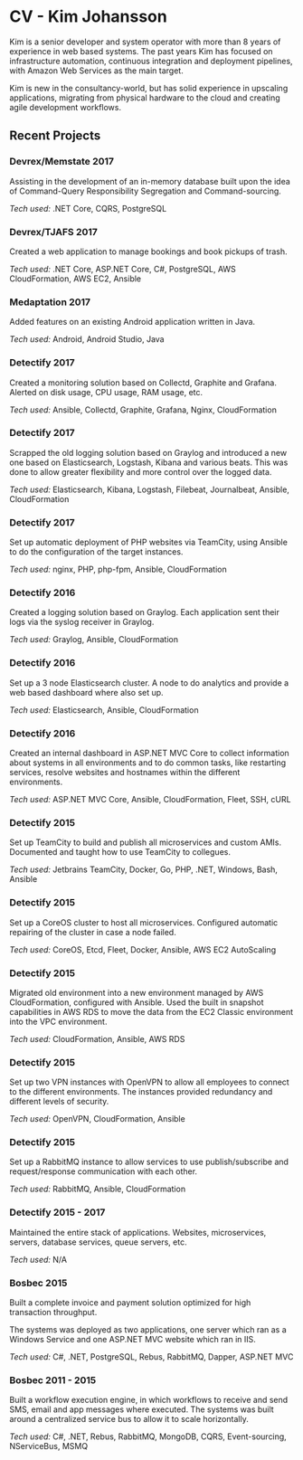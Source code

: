 # CV - Kim Johansson

Kim is a senior developer and system operator with more than 8 years of
experience in web based systems. The past years Kim has focused on
infrastructure automation, continuous integration and deployment
pipelines, with Amazon Web Services as the main target.

Kim is new in the consultancy-world, but has solid experience in
upscaling applications, migrating from physical hardware to the cloud and
creating agile development workflows.

## Recent Projects

### Devrex/Memstate 2017

Assisting in the development of an in-memory database built upon the idea
of Command-Query Responsibility Segregation and Command-sourcing.

*Tech used:* .NET Core, CQRS, PostgreSQL

### Devrex/TJAFS 2017

Created a web application to manage bookings and book pickups of trash.

*Tech used:* .NET Core, ASP.NET Core, C#, PostgreSQL, AWS CloudFormation, AWS EC2, Ansible

### Medaptation 2017

Added features on an existing Android application written in Java.

*Tech used:* Android, Android Studio, Java

### Detectify 2017

Created a monitoring solution based on Collectd, Graphite and Grafana. Alerted on
disk usage, CPU usage, RAM usage, etc.

*Tech used:* Ansible, Collectd, Graphite, Grafana, Nginx, CloudFormation

### Detectify 2017

Scrapped the old logging solution based on Graylog and introduced a new one based
on Elasticsearch, Logstash, Kibana and various beats. This was done to allow greater
flexibility and more control over the logged data.

*Tech used:* Elasticsearch, Kibana, Logstash, Filebeat, Journalbeat, Ansible, CloudFormation

### Detectify 2017

Set up automatic deployment of PHP websites via TeamCity, using Ansible to do the configuration
of the target instances.

*Tech used:* nginx, PHP, php-fpm, Ansible, CloudFormation

### Detectify 2016

Created a logging solution based on Graylog. Each application sent their logs via
the syslog receiver in Graylog.

*Tech used:* Graylog, Ansible, CloudFormation

### Detectify 2016

Set up a 3 node Elasticsearch cluster. A node to do analytics and provide a web based
dashboard where also set up.

*Tech used:* Elasticsearch, Ansible, CloudFormation

### Detectify 2016

Created an internal dashboard in ASP.NET MVC Core to collect information about systems
in all environments and to do common tasks, like restarting services, resolve websites
and hostnames within the different environments.

*Tech used:* ASP.NET MVC Core, Ansible, CloudFormation, Fleet, SSH, cURL

### Detectify 2015

Set up TeamCity to build and publish all microservices and custom AMIs. Documented and
taught how to use TeamCity to collegues.

*Tech used:* Jetbrains TeamCity, Docker, Go, PHP, .NET, Windows, Bash, Ansible

### Detectify 2015

Set up a CoreOS cluster to host all microservices. Configured automatic repairing of the cluster
in case a node failed.

*Tech used:* CoreOS, Etcd, Fleet, Docker, Ansible, AWS EC2 AutoScaling

### Detectify 2015

Migrated old environment into a new environment managed by AWS CloudFormation, configured with
Ansible. Used the built in snapshot capabilities in AWS RDS to move the data from the EC2 Classic
environment into the VPC environment.

*Tech used:* CloudFormation, Ansible, AWS RDS

### Detectify 2015

Set up two VPN instances with OpenVPN to allow all employees to connect to the different environments.
The instances provided redundancy and different levels of security.

*Tech used:* OpenVPN, CloudFormation, Ansible

### Detectify 2015

Set up a RabbitMQ instance to allow services to use publish/subscribe and request/response communication
with each other.

*Tech used:* RabbitMQ, Ansible, CloudFormation

### Detectify 2015 - 2017

Maintained the entire stack of applications. Websites, microservices, servers, database services, queue
servers, etc.

*Tech used:* N/A

### Bosbec 2015

Built a complete invoice and payment solution optimized for high transaction throughput.

The systems was deployed as two applications, one server which ran as a Windows Service and one
ASP.NET MVC website which ran in IIS.

*Tech used:* C#, .NET, PostgreSQL, Rebus, RabbitMQ, Dapper, ASP.NET MVC

### Bosbec 2011 - 2015

Built a workflow execution engine, in which workflows to receive and send
SMS, email and app messages where executed. The systems was built around a
centralized service bus to allow it to scale horizontally.

*Tech used:* C#, .NET, Rebus, RabbitMQ, MongoDB, CQRS, Event-sourcing, NServiceBus, MSMQ

